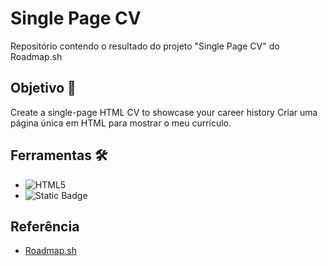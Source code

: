 # Single Page CV
Repositório contendo o resultado do projeto "Single Page CV" do Roadmap.sh

## Objetivo 🎯
Create a single-page HTML CV to showcase your career history
Criar uma página única em HTML para mostrar o meu currículo.
## Ferramentas 🛠️
- ![HTML5](https://img.shields.io/badge/HTML5-E34F26?style=for-the-badge&logo=html5&logoColor=white)
- ![Static Badge](https://img.shields.io/badge/Sublime%20Text%20-%20gray?style=for-the-badge&logo=sublimetext&logoColor=%23FF9800&logoSize=auto)

## Referência
- [Roadmap.sh](https://roadmap.sh/projects/single-page-cv)
